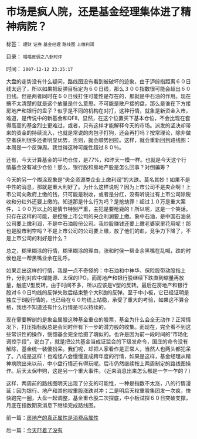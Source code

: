 # 市场是疯人院，还是基金经理集体进了精神病院？

标签： `理财` `证券` `基金经理` `路线图` `上缴利润` 

目录： `唱唱反调之八卦时评`

时间： `2007-12-12 23:25:17`

大盘的走势没有什么疑问，路线图没有看到被破坏的迹象，由于沪综指距离６０日线太远了，所以如果把反弹目标定为６０日线，那么３００指数很可能会超出６０日线。但是两者同时在６０日线打住可能性是存在的，那就是中石油的作用。现在搞不太清楚的就是这个放量是什么意思。不可能是散户接的盘，那么是谁在下方接房地产和银行的盘子？似乎是不同的机构在对打，这种行情，就象是新资金入市，难道，是传说中的新基金和QFII，显然，在这个位置买下基本仓位，不会比现在套得高高的基金烈士更难过，或者，只有这样才能解释今天的市场。派发的坚决却带来的资金的持续流入，也就是常说的肉包子打狗，还会再打吗？按常理论，除非做空者获利很多还者明显优势，否则，就会顺势回拉。这样，就会重新回到路线图：本周是一个反弹周。我觉得这种可能性超过８０％。

还有，今天计算基金的平均仓位，是77%，和昨天一模一样。也就是今天这个行情基金没有减少仓位！那么，银行股和房地产股是怎么回事？对倒骗筹？

今天的另一个糊涂现象是“央企资源类企业上缴利润”的大跌。莫名其妙！如果不是中性的消息，那就是重大利好了。为什么这样说呢？因为上市公司不是央企啊！上市公司向政府上缴的钱，只可能是税收，或者是分红，没有听说过有上市公司除税收和分红外还要上缴的。知道那是什么行为吗？是抢劫罪！超过１０万是重大案件，１００万以上的是情节特别严重，主犯是要枪毙的！所以呢，这是一个笑话。只存在这样的可能，是控股上市公司的央企利润要上缴。象中石油，是中国石油总公司要上缴利润，不是中石油股份公司。我炒股赚钱还要上缴老婆家里花用呢！那也是股市利空吗？不是上市公司的公司要上缴，放了他们的血，竞争力下降了，不是上市公司的利好是什么？

总之，糊里糊涂的行情，糊里糊涂的理由，涨和时侯一帮业余黑嘴在乱喊，跌的时侯也是一帮黑嘴业余在乱呼。

如果走出这样的行情，我是一点不奇怪的：中石油和中神华、保险股带动股指上升，分别对应中煤能源、太保的IPO。而房地产和银行股继续下跌直到缩量再放量，触底V型反转，由于时间不多，所以应该是V型的反转。最后在房地产和银行股对６０日均线的反弹失败后结束整个大B浪的反弹。至于中小板，它已经证明是独立于B股行情的，也已经在６０均线上站稳，承受了重大的考验，如果这不算合格，我也不知道还有什么行情是可以持续的。

现在需要解剖的是象金属股这种基金重仓的股票，基金为什么会全无动作？正常情况下，打压指标股总是会同时伴有下一步的潜力股的收集。而现在，完全看不到这些常识性的操作，恍惚基金完全给摄了魂似的。也许是因为前一段时间的“市场化调控手段”，说白了，就是把公共基金当成证监会的下级发命令，国庄的命令没有解除，基金统一装傻扮呆。我们呢，却把人家看作是正常人，当然人也两头都犯呆了。八成是这样！也难怪八会慢慢变成跨年度的行情，如果是这样，基金经理从精神病院出来以前，中小盘行情还有得玩呢。后市仍然继续按上两周制定的路线图操作。后天太保申购，这是另一个重大事件。（近来消息出来怎么都是一乍一乍的？）

这样，两周前的路线图明天出现了分支的可能性，一种是指数不太涨，八的行情漫延；因为银行、地产和其他权重股涨跌对冲；二是明后天权重股集团发一次疯，快快跑完一圈，大盘一起调整，基金重仓股二次探底，中小板试探６０日突破支撑，月底在指数期货消息下继续完成路线图。



前一篇：[房地产的真正属性是消费品属性](../../../2007/12/12/房地产的真正属性是消费品属性.md)

后一篇：[今天吓着了没有](../../../2007/12/13/今天吓着了没有.md)